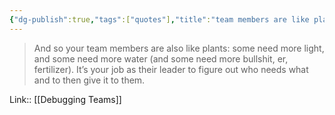 ```yaml
---
{"dg-publish":true,"tags":["quotes"],"title":"team members are like plants","date":"2022-08-30T14:04:26+03:00","modified_at":"2022-09-12T20:46:49+03:00","alias":"team members are like plants","permalink":"/quotes/202208301404/","dgPassFrontmatter":true}
---
```



> And so your team members are also like plants: some need more light, and some need more water (and some need more bullshit, er, fertilizer). It’s your job as their leader to figure out who needs what and to then give it to them.

Link:: [[Debugging Teams]]
